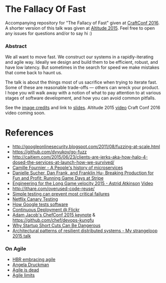 # The Fallacy Of Fast

Accompanying repository for "The Fallacy of Fast" given at [CraftConf 2016](https://craft-conf.com/2016). A shorter version of this talk was given at [Altitude 2015](https://www.fastly.com/altitude). Feel free to open any issues for questions and/or to say hi :)

### Abstract
We all want to move fast. We construct our systems in a rapidly-iterating and agile way. Ideally we design and build them to be efficient, robust, and have low latency. But sometimes in the search for speed we make mistakes that come back to haunt us.

The talk is about the things most of us sacrifice when trying to iterate fast. Some of these are reasonable trade-offs — others can wreck your product. I hope you will walk away with a notion of what to pay attention to at various stages of software development, and how you can avoid common pitfalls.

See the [image credits](credits.md) and link to [slides](https://speakerdeck.com/randommood/the-fallacy-of-fast).
Altitude 2015 [video](https://www.youtube.com/watch?v=iIT18m6bHmw) Craft Conf 2016 video coming soon.

# References
* http://googleonlinesecurity.blogspot.com/2011/08/fuzzing-at-scale.html
* https://github.com/dvyukov/go-fuzz
* http://caitiem.com/2015/06/23/clients-are-jerks-aka-how-halo-4-dosed-the-services-at-launch-how-we-survived/
* [Camille Fournier - A People's history of microservices](https://vimeo.com/131377935)
* [Danielle Sucher, Dan Frank, and Franklin Hu- Breaking Production for Fun and Profit: Running Game Days at Stripe](https://vimeo.com/131502993)
* [Engineering for the Long Game velocity 2015 - Astrid Atkinson](http://velocityconf.com/devops-web-performance-2015/public/schedule/detail/42630) [Video](https://www.youtube.com/watch?v=p0jGmgIrf_M&list=PL055Epbe6d5Y86GSg3nhUH3o_v62FGpCI&index=5)
* http://ithare.com/overused-code-reuse/
* [Simple testing can prevent most critical failures](https://www.usenix.org/system/files/conference/osdi14/osdi14-paper-yuan.pdf)
* [Netflix Canary Testing](http://www.infoq.com/presentations/canary-analysis-deployment-pattern)
* [How Google tests software](http://ptgmedia.pearsoncmg.com/images/9780321803023/samplepages/0321803027.pdf)
* [Continuous Deployment @ Flickr](https://vimeo.com/24542044)
* [Adam Jacob's ChefConf 2015 keynote](https://www.youtube.com/watch?v=_DEToXsgrPc) & https://github.com/chef/devops-kungfu
* [Why Startup Short Cuts Can Be Dangerous](http://www.inc.com/magazine/201404/norm-brodsky/do-not-take-short-cuts-building-a-business.html)
* [Architectural patterns of resilient distributed systems - My strangeloop 2015 talk](https://github.com/Randommood/Strangeloop2015)

### On Agile
* [HBR embracing agile](https://hbr.org/2016/05/embracing-agile)
* [Angela Druckman](http://angeladruckman.com/)
* [Agile is dead](https://www.linkedin.com/pulse/agile-dead-matthew-kern)
* [Agile limits](https://www.linkedin.com/pulse/20140704132728-86002769-agile-limits)
